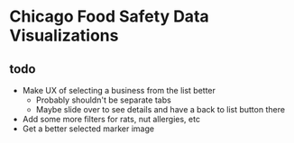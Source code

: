 # Chicago Food Safety Data Visualizations

## todo
- Make UX of selecting a business from the list better
  - Probably shouldn't be separate tabs
  - Maybe slide over to see details and have a back to list button there
- Add some more filters for rats, nut allergies, etc
- Get a better selected marker image